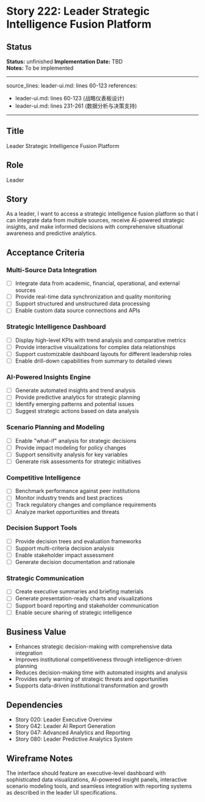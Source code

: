 # Story 222: Leader Strategic Intelligence Fusion Platform

## Status
**Status:** unfinished
**Implementation Date:** TBD  
**Notes:** To be implemented

---
source_lines: leader-ui.md: lines 60-123
references:
  - leader-ui.md: lines 60-123 (战略仪表板设计)
  - leader-ui.md: lines 231-261 (数据分析与决策支持)
---

## Title
Leader Strategic Intelligence Fusion Platform

## Role
Leader

## Story
As a leader, I want to access a strategic intelligence fusion platform so that I can integrate data from multiple sources, receive AI-powered strategic insights, and make informed decisions with comprehensive situational awareness and predictive analytics.

## Acceptance Criteria

### Multi-Source Data Integration
- [ ] Integrate data from academic, financial, operational, and external sources
- [ ] Provide real-time data synchronization and quality monitoring
- [ ] Support structured and unstructured data processing
- [ ] Enable custom data source connections and APIs

### Strategic Intelligence Dashboard
- [ ] Display high-level KPIs with trend analysis and comparative metrics
- [ ] Provide interactive visualizations for complex data relationships
- [ ] Support customizable dashboard layouts for different leadership roles
- [ ] Enable drill-down capabilities from summary to detailed views

### AI-Powered Insights Engine
- [ ] Generate automated insights and trend analysis
- [ ] Provide predictive analytics for strategic planning
- [ ] Identify emerging patterns and potential issues
- [ ] Suggest strategic actions based on data analysis

### Scenario Planning and Modeling
- [ ] Enable "what-if" analysis for strategic decisions
- [ ] Provide impact modeling for policy changes
- [ ] Support sensitivity analysis for key variables
- [ ] Generate risk assessments for strategic initiatives

### Competitive Intelligence
- [ ] Benchmark performance against peer institutions
- [ ] Monitor industry trends and best practices
- [ ] Track regulatory changes and compliance requirements
- [ ] Analyze market opportunities and threats

### Decision Support Tools
- [ ] Provide decision trees and evaluation frameworks
- [ ] Support multi-criteria decision analysis
- [ ] Enable stakeholder impact assessment
- [ ] Generate decision documentation and rationale

### Strategic Communication
- [ ] Create executive summaries and briefing materials
- [ ] Generate presentation-ready charts and visualizations
- [ ] Support board reporting and stakeholder communication
- [ ] Enable secure sharing of strategic intelligence

## Business Value
- Enhances strategic decision-making with comprehensive data integration
- Improves institutional competitiveness through intelligence-driven planning
- Reduces decision-making time with automated insights and analysis
- Provides early warning of strategic threats and opportunities
- Supports data-driven institutional transformation and growth

## Dependencies
- Story 020: Leader Executive Overview
- Story 042: Leader AI Report Generation
- Story 047: Advanced Analytics and Reporting
- Story 080: Leader Predictive Analytics System

## Wireframe Notes
The interface should feature an executive-level dashboard with sophisticated data visualizations, AI-powered insight panels, interactive scenario modeling tools, and seamless integration with reporting systems as described in the leader UI specifications.
